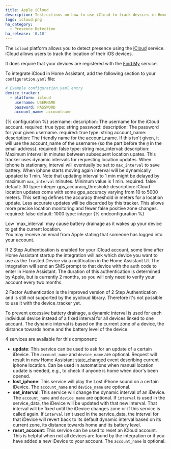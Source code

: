 ```yaml
---
title: Apple iCloud
description: Instructions on how to use iCloud to track devices in Home Assistant.
logo: icloud.png
ha_category:
  - Presence Detection
ha_release: '0.10'
---
```


The `icloud` platform allows you to detect presence using the [iCloud](https://www.icloud.com/) service. iCloud allows users to track the location of their iOS devices.

It does require that your devices are registered with the [Find My](https://www.apple.com/uk/icloud/find-my/) service.

To integrate iCloud in Home Assistant, add the following section to your `configuration.yaml` file:

```yaml
# Example configuration.yaml entry
device_tracker:
  - platform: icloud
    username: USERNAME
    password: PASSWORD
    account_name: accountname
```

{% configuration %}
username:
  description: The username for the iCloud account.
  required: true
  type: string
password:
  description: The password for your given username.
  required: true
  type: string
account_name:
  description: The friendly name for the account_name. If this isn't given, it will use the account_name of the username (so the part before the `@` in the email address).
  required: false
  type: string
max_interval:
  description: Maximum interval in minutes between subsequent location upates. This tracker uses dynamic intervals for requesting location updates. When iphone is stationary, interval will eventually be set to `max_interval` to save battery. When iphone starts moving again interval will be dynamically updated to 1 min. Note that updating interval to 1 min might be delayed by maximum `max_interval` minutes. Minimum value is 1 min.
  required: false
  default: 30
  type: integer
gps_accuracy_threshold:
  description: iCloud location updates come with some gps_accuracy varying from 10 to 5000 meters. This setting defines the accuracy threshold in meters for a location update. Less accurate updates will be discarded by this tracker. This allows more precise location monitoring and fewer false positive zone changes.
  required: false
  default: 1000
  type: integer
{% endconfiguration %}

<div class='note warning'>
Low `max_interval` may cause battery drainage as it wakes up your device to get the current location.
</div>

<div class='note warning'>
You may receive an email from Apple stating that someone has logged into your account.
</div>

If 2 Step Authentication is enabled for your iCloud account, some time after Home Assistant startup the integration will ask which device you want to use as the Trusted Device via a notification in the Home Assistant UI. The integration will send an SMS prompt to that device with the auth code to enter in Home Assistant. The duration of this authentication is determined by Apple, but is currently 2 months, so you will only need to verify your account every two months.

2 Factor Authentication is the improved version of 2 Step Authentication and is still not supported by the pyicloud library. Therefore it's not possible to use it with the device_tracker yet.

To prevent excessive battery drainage, a dynamic interval is used for each individual device instead of a fixed interval for all devices linked to one account. The dynamic interval is based on the current zone of a device, the distance towards home and the battery level of the device.

4 services are available for this component:
- **update**: This service can be used to ask for an update of a certain iDevice. The `account_name` and `device_name` are optional. Request will result in new Home Assistant [state_changed](/docs/configuration/events/#event-state_changed) event describing current iphone location. Can be used in automations when manual location update is needed, e.g., to check if anyone is home when door's been opened.
- **lost_iphone**: This service will play the Lost iPhone sound on a certain iDevice. The `account_name` and `device_name` are optional.
- **set_interval**: This service will change the dynamic interval of an iDevice. The `account_name` and `device_name` are optional. If `interval` is used in the service_data, the iDevice will be updated with that new interval. That interval will be fixed until the iDevice changes zone or if this service is called again. If `interval` isn't used in the service_data, the interval for that iDevice will revert back to its default dynamic interval based on its current zone, its distance towards home and its battery level.
- **reset_account**: This service can be used to reset an iCloud account. This is helpful when not all devices are found by the integration or if you have added a new iDevice to your account. The `account_name` is optional.

